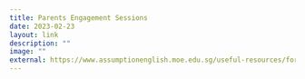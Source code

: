 ```yaml
---
title: Parents Engagement Sessions
date: 2023-02-23
layout: link
description: ""
image: ""
external: https://www.assumptionenglish.moe.edu.sg/useful-resources/for-parents/parents-engagement-sessions-2022/
---
```




